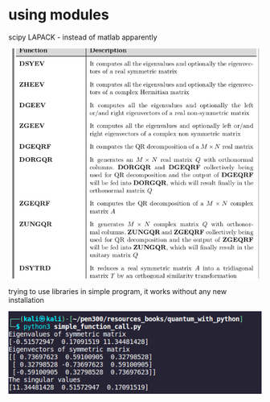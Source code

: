 # using modules 

scipy
LAPACK - instead of matlab apparently

![](functions1.png)

trying to use libraries in simple program, it works without any new installation

![](./simple_program.png)